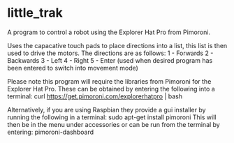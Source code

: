 # little_trak
A program to control a robot using the Explorer Hat Pro from Pimoroni.

Uses the capacative touch pads to place directions into a list, this list is then used to drive the motors.
The directions are as follows:
1 - Forwards
2 - Backwards
3 - Left
4 - Right
5 - Enter (used when desired program has been entered to switch into movement mode)

Please note this program will require the libraries from Pimoroni for the Explorer Hat Pro.
These can be obtained by entering the following into a terminal:
curl https://get.pimoroni.com/explorerhatpro | bash

Alternatively, if you are using Raspbian they provide a gui installer by running the following in a terminal:
sudo apt-get install pimoroni
This will then be in the menu under accessories or can be run from the terminal by entering:
pimoroni-dashboard  

